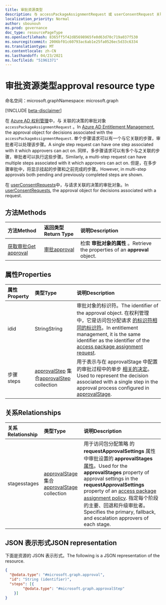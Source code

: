 ```yaml
---
title: 审批资源类型
description: 与 accessPackageAssignmentRequest 或 userConsentRequest 关联的审批对象。
localization_priority: Normal
author: sbounouh
ms.prod: governance
doc_type: resourcePageType
ms.openlocfilehash: 8365ff5f42d85698965fe0d63d70c719a037f530
ms.sourcegitcommit: 2006bf01c60793ac6ab1e25fa0526ec5d33c6334
ms.translationtype: MT
ms.contentlocale: zh-CN
ms.lasthandoff: 04/23/2021
ms.locfileid: "51961371"
---
```

# <a name="approval-resource-type"></a><span data-ttu-id="ea384-103">审批资源类型</span><span class="sxs-lookup"><span data-stu-id="ea384-103">approval resource type</span></span>

<span data-ttu-id="ea384-104">命名空间：microsoft.graph</span><span class="sxs-lookup"><span data-stu-id="ea384-104">Namespace: microsoft.graph</span></span>

[!INCLUDE [beta-disclaimer](../../includes/beta-disclaimer.md)]

<span data-ttu-id="ea384-105">在 [Azure AD 权利管理](entitlementmanagement-root.md)中，与 关联的决策的审批对象 `accessPackageAssignmentRequest` 。</span><span class="sxs-lookup"><span data-stu-id="ea384-105">In [Azure AD Entitlement Management](entitlementmanagement-root.md), the approval object for decisions associated with the `accessPackageAssignmentRequest`.</span></span> <span data-ttu-id="ea384-106">单个步骤请求可以有一个与它关联的步骤，审批者可以处理该步骤。</span><span class="sxs-lookup"><span data-stu-id="ea384-106">A single step request can have one step associated with it which approvers can act on.</span></span> <span data-ttu-id="ea384-107">同样，多步骤请求可以有多个与之关联的步骤，审批者可以执行这些步骤。</span><span class="sxs-lookup"><span data-stu-id="ea384-107">Similarly, a multi-step request can have multiple steps associated with it which approvers can act on.</span></span> <span data-ttu-id="ea384-108">但是，在多步骤审批中，将显示挂起的步骤和之前完成的步骤。</span><span class="sxs-lookup"><span data-stu-id="ea384-108">However, in multi-step approvals both pending and previously completed steps are shown.</span></span>

<span data-ttu-id="ea384-109">在 [userConsentRequests](../resources/userconsentrequest.md)中，与请求关联的决策的审批对象。</span><span class="sxs-lookup"><span data-stu-id="ea384-109">In [userConsentRequests](../resources/userconsentrequest.md), the approval object for decisions associated with a request.</span></span>

## <a name="methods"></a><span data-ttu-id="ea384-110">方法</span><span class="sxs-lookup"><span data-stu-id="ea384-110">Methods</span></span>

| <span data-ttu-id="ea384-111">方法</span><span class="sxs-lookup"><span data-stu-id="ea384-111">Method</span></span>       | <span data-ttu-id="ea384-112">返回类型</span><span class="sxs-lookup"><span data-stu-id="ea384-112">Return Type</span></span> | <span data-ttu-id="ea384-113">说明</span><span class="sxs-lookup"><span data-stu-id="ea384-113">Description</span></span> |
|:-------------|:------------|:------------|
|[<span data-ttu-id="ea384-114">获取审批</span><span class="sxs-lookup"><span data-stu-id="ea384-114">Get approval</span></span>](../api/approval-get.md) | [<span data-ttu-id="ea384-115">审批</span><span class="sxs-lookup"><span data-stu-id="ea384-115">approval</span></span>](approval.md) | <span data-ttu-id="ea384-116">检索 **审批对象的属性** 。</span><span class="sxs-lookup"><span data-stu-id="ea384-116">Retrieve the properties of an **approval** object.</span></span> |


## <a name="properties"></a><span data-ttu-id="ea384-117">属性</span><span class="sxs-lookup"><span data-stu-id="ea384-117">Properties</span></span>
|<span data-ttu-id="ea384-118">属性</span><span class="sxs-lookup"><span data-stu-id="ea384-118">Property</span></span>|<span data-ttu-id="ea384-119">类型</span><span class="sxs-lookup"><span data-stu-id="ea384-119">Type</span></span>|<span data-ttu-id="ea384-120">说明</span><span class="sxs-lookup"><span data-stu-id="ea384-120">Description</span></span>|
|:---|:---|:---|
|<span data-ttu-id="ea384-121">id</span><span class="sxs-lookup"><span data-stu-id="ea384-121">id</span></span>|<span data-ttu-id="ea384-122">String</span><span class="sxs-lookup"><span data-stu-id="ea384-122">String</span></span>|<span data-ttu-id="ea384-123">审批对象的标识符。</span><span class="sxs-lookup"><span data-stu-id="ea384-123">The identifier of the approval object.</span></span>  <span data-ttu-id="ea384-124">在权利管理中，它是访问包分配请求 [的标识符相同的标识符](accesspackageassignmentrequest.md)。</span><span class="sxs-lookup"><span data-stu-id="ea384-124">In entitlement management, it is the same identifier as the identifier of the [access package assignment request](accesspackageassignmentrequest.md).</span></span>|
|<span data-ttu-id="ea384-125">步骤</span><span class="sxs-lookup"><span data-stu-id="ea384-125">steps</span></span>|<span data-ttu-id="ea384-126">[approvalStep](../resources/approvalstep.md) 集合</span><span class="sxs-lookup"><span data-stu-id="ea384-126">[approvalStep](../resources/approvalstep.md) collection</span></span>|<span data-ttu-id="ea384-127">用于表示与在 approvalStage 中配置的审批过程中的单步 [相关的决定](../resources/approvalstage.md)。</span><span class="sxs-lookup"><span data-stu-id="ea384-127">Used to represent the decision associated with a single step in the approval process configured in [approvalStage](../resources/approvalstage.md).</span></span>|

## <a name="relationships"></a><span data-ttu-id="ea384-128">关系</span><span class="sxs-lookup"><span data-stu-id="ea384-128">Relationships</span></span>
|<span data-ttu-id="ea384-129">关系</span><span class="sxs-lookup"><span data-stu-id="ea384-129">Relationship</span></span>|<span data-ttu-id="ea384-130">类型</span><span class="sxs-lookup"><span data-stu-id="ea384-130">Type</span></span>|<span data-ttu-id="ea384-131">说明</span><span class="sxs-lookup"><span data-stu-id="ea384-131">Description</span></span>|
|:---|:---|:---|
|<span data-ttu-id="ea384-132">stages</span><span class="sxs-lookup"><span data-stu-id="ea384-132">stages</span></span>|<span data-ttu-id="ea384-133">[approvalStage](../resources/approvalstage.md) 集合</span><span class="sxs-lookup"><span data-stu-id="ea384-133">[approvalStage](../resources/approvalstage.md) collection</span></span>|<span data-ttu-id="ea384-134">用于访问包分配策略 的 **requestApprovalSettings** 属性中审批设置的 **approvalStages** [属性](accesspackageassignmentpolicy.md)。</span><span class="sxs-lookup"><span data-stu-id="ea384-134">Used for the **approvalStages** property of approval settings in the **requestApprovalSettings** property of an [access package assignment policy](accesspackageassignmentpolicy.md).</span></span> <span data-ttu-id="ea384-135">指定每个阶段的主要、回退和升级审批者。</span><span class="sxs-lookup"><span data-stu-id="ea384-135">Specifies the primary, fallback, and escalation approvers of each stage.</span></span>|


## <a name="json-representation"></a><span data-ttu-id="ea384-136">JSON 表示形式</span><span class="sxs-lookup"><span data-stu-id="ea384-136">JSON representation</span></span>
<span data-ttu-id="ea384-137">下面是资源的 JSON 表示形式。</span><span class="sxs-lookup"><span data-stu-id="ea384-137">The following is a JSON representation of the resource.</span></span>
<!-- {
  "blockType": "resource",
  "keyProperty": "id",
  "@odata.type": "microsoft.graph.approval",
}
-->
``` json
{
  "@odata.type": "#microsoft.graph.approval",
  "id": "String (identifier)",
  "steps": [{
        "@odata.type": "#microsoft.graph.approvalStep"
    }]
}
```
